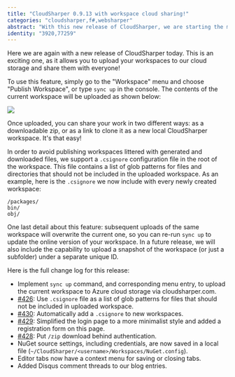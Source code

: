 ```yaml
---
title: "CloudSharper 0.9.13 with workspace cloud sharing!"
categories: "cloudsharper,f#,websharper"
abstract: "With this new release of CloudSharper, we are starting the move of CloudSharper towards more and more online publication and sharing capabilities."
identity: "3920,77259"
---
```

Here we are again with a new release of CloudSharper today. This is an exciting one, as it allows you to upload your workspaces to our cloud storage and share them with everyone!

To use this feature, simply go to the "Workspace" menu and choose "Publish Workspace", or type `sync up` in the console. The contents of the current workspace will be uploaded as shown below:

[![](http://i.imgur.com/nVw8nDZ.png)](http://i.imgur.com/rJZXm32.png)

Once uploaded, you can share your work in two different ways: as a downloadable zip, or as a link to clone it as a new local CloudSharper workspace. It's that easy!

In order to avoid publishing workspaces littered with generated and downloaded files, we support a `.csignore` configuration file in the root of the workspace. This file contains a list of glob patterns for files and directories that should not be included in the uploaded workspace. As an example, here is the `.csignore` we now include with every newly created workspace:

```
/packages/
bin/
obj/
```

One last detail about this feature: subsequent uploads of the same workspace will overwrite the current one, so you can re-run `sync up` to update the online version of your workspace. In a future release, we will also include the capability to upload a snapshot of the workspace (or just a subfolder) under a separate unique ID.

Here is the full change log for this release:

 * Implement `sync up` command, and corresponding menu entry, to upload the current workspace to Azure cloud storage via cloudsharper.com.
 * [#426](https://bitbucket.org/IntelliFactory/cloudsharper/issue/426/check-restore-csignore-functionality): Use `.csignore` file as a list of glob patterns for files that should not be included in uploaded workspace.
 * [#430](https://bitbucket.org/IntelliFactory/cloudsharper/issue/430/automatically-add-a-csignore-to-new): Automatically add a `.csignore` to new workspaces.
 * [#429](https://bitbucket.org/IntelliFactory/cloudsharper/issue/429/add-registration-facility-on-the-login): Simplified the login page to a more minimalist style and added a registration form on this page.
 * [#428](https://bitbucket.org/IntelliFactory/cloudsharper/issue/428/put-zip-download-behind-authentication): Put `/zip` download behind authentication.
 * NuGet source settings, including credentials, are now saved in a local file (`~/CloudSharper/<username>/Workspaces/NuGet.config`).
 * Editor tabs now have a context menu for saving or closing tabs.
 * Added Disqus comment threads to our blog entries.

